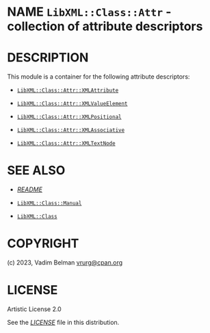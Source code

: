 NAME `LibXML::Class::Attr` - collection of attribute descriptors
================================================================

DESCRIPTION
===========

This module is a container for the following attribute descriptors:

  * [`LibXML::Class::Attr::XMLAttribute`](Attr/XMLAttribute.md)

  * [`LibXML::Class::Attr::XMLValueElement`](Attr/XMLValueElement.md)

  * [`LibXML::Class::Attr::XMLPositional`](Attr/XMLPositional.md)

  * [`LibXML::Class::Attr::XMLAssociative`](Attr/XMLAssociative.md)

  * [`LibXML::Class::Attr::XMLTextNode`](Attr/XMLTextNode.md)

SEE ALSO
========

  * [*README*](../../../../README)

  * [`LibXML::Class::Manual`](Class/Manual.md)

  * [`LibXML::Class`](../Class.md)

COPYRIGHT
=========

(c) 2023, Vadim Belman <vrurg@cpan.org>

LICENSE
=======

Artistic License 2.0

See the [*LICENSE*](../../../../LICENSE) file in this distribution.

